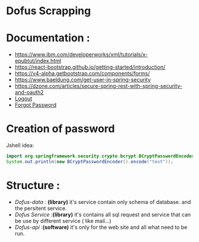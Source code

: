 # Dofus Scrapping

# Documentation :
- https://www.ibm.com/developerworks/xml/tutorials/x-epubtut/index.html
- https://react-bootstrap.github.io/getting-started/introduction/
- https://v4-alpha.getbootstrap.com/components/forms/
- https://www.baeldung.com/get-user-in-spring-security
- https://dzone.com/articles/secure-spring-rest-with-spring-security-and-oauth2
- [Logout](https://www.baeldung.com/logout-spring-security-oauth?fbclid=IwAR0ID1EWVlXvr0GJTh7KHotNEhK_bKwQ_MchYeeggABdST6B5TfJXVec96E)
- [Forgot Password](https://www.baeldung.com/spring-security-registration-i-forgot-my-password)

# Creation of password 
Jshell idea: 
```java
import org.springframework.security.crypto.bcrypt.BCryptPasswordEncoder;
System.out.println(new BCryptPasswordEncoder().encode("test"));
```


# Structure :

- *Dofus-data* : **(library)** it's service contain only schema of database. and the persitent service.
- *Dofus Service* :**(library)** it's contains all sql request and service that can be use by different service ( like mail...)
- *Dofus-api* :**(software)** it's only for the web site and all what need to be run.